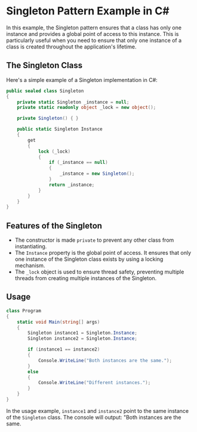 # Singleton Pattern Example in C#

In this example, the Singleton pattern ensures that a class has only one instance and provides a global point of access to this instance.
This is particularly useful when you need to ensure that only one instance of a class is created throughout the application's lifetime.

## The Singleton Class

Here's a simple example of a Singleton implementation in C#:

```C#
public sealed class Singleton
{
    private static Singleton _instance = null;
    private static readonly object _lock = new object();

    private Singleton() { }

    public static Singleton Instance
    {
        get
        {
            lock (_lock)
            {
                if (_instance == null)
                {
                    _instance = new Singleton();
                }
                return _instance;
            }
        }
    }
}
```

## Features of the Singleton

* The constructor is made `private` to prevent any other class from instantiating.
* The `Instance` property is the global point of access. It ensures that only one instance of the Singleton class exists by using a locking mechanism.
* The `_lock` object is used to ensure thread safety, preventing multiple threads from creating multiple instances of the Singleton.

## Usage

```C#
class Program
{
    static void Main(string[] args)
    {
        Singleton instance1 = Singleton.Instance;
        Singleton instance2 = Singleton.Instance;

        if (instance1 == instance2)
        {
            Console.WriteLine("Both instances are the same.");
        }
        else
        {
            Console.WriteLine("Different instances.");
        }
    }
}
```

In the usage example, `instance1` and `instance2` point to the same instance of the `Singleton` class.
The console will output: "Both instances are the same.
